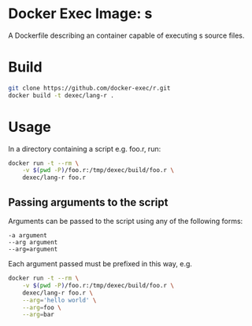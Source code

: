 # Docker Exec Image: s

A Dockerfile describing an container capable of executing s source files.

# Build

```sh
git clone https://github.com/docker-exec/r.git
docker build -t dexec/lang-r .
```

# Usage

In a directory containing a script e.g. foo.r, run:

```sh
docker run -t --rm \
    -v $(pwd -P)/foo.r:/tmp/dexec/build/foo.r \
    dexec/lang-r foo.r
```

## Passing arguments to the script

Arguments can be passed to the script using any of the following forms:

```
-a argument
--arg argument
--arg=argument
```

Each argument passed must be prefixed in this way, e.g.

```sh
docker run -t --rm \
    -v $(pwd -P)/foo.r:/tmp/dexec/build/foo.r \
    dexec/lang-r foo.r \
    --arg='hello world' \
    --arg=foo \
    --arg=bar
```
